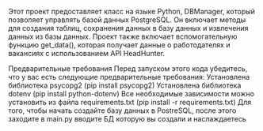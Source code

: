Этот проект предоставляет класс на языке Python, DBManager, который позволяет управлять базой данных PostgreSQL. Он включает методы для создания таблиц, сохранения данных в базу данных и извлечения данных из базы данных. Проект также включает вспомогательную функцию get_data(), которая получает данные о работодателях и вакансиях с использованием API HeadHunter.

Предварительные требования
Перед запуском этого кода убедитесь, что у вас есть следующие предварительные требования:
Установлена библиотека psycopg2 (pip install psycopg2)
Установлена библиотека dotenv (pip install python-dotenv)
Все необходимые зависимости можно установить из файла requirements.txt (pip install -r requirements.txt)
Для того, чтобы начать создайте базу данных в PostreSQL, после этого заходите в main.py вводите БД которую вы создали и наслаждаетесь
